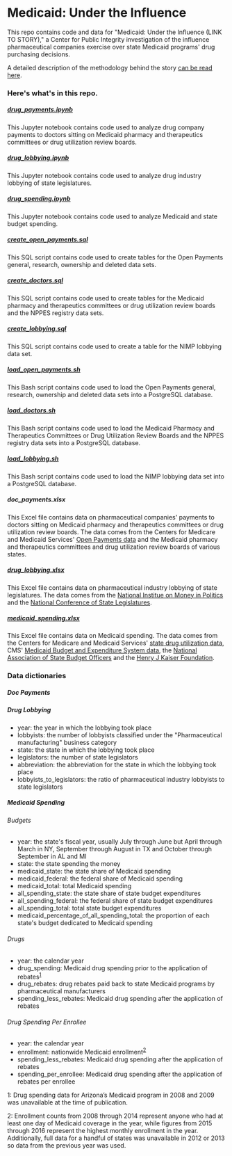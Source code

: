 # Medicaid: Under the Influence
This repo contains code and data for "Medicaid: Under the Influence (LINK TO STORY)," a Center for Public Integrity investigation of the influence pharmaceutical companies exercise over state Medicaid programs' drug purchasing decisions.

A detailed description of the methodology behind the story [can be read here](https://www.publicintegrity.org/2018/07/10/21953/how-we-investigated-drugmakers-influence-over-medicaid).

### Here's what's in this repo.

##### [drug_payments.ipynb](drug_payments.ipynb)
This Jupyter notebook contains code used to analyze drug company payments to doctors sitting on Medicaid pharmacy and therapeutics committees or drug utilization review boards.

##### [drug_lobbying.ipynb](drug_lobbying.ipynb)
This Jupyter notebook contains code used to analyze drug industry lobbying of state legislatures.

##### [drug_spending.ipynb](drug_spending.ipynb)
This Jupyter notebook contains code used to analyze Medicaid and state budget spending.

##### [create_open_payments.sql](create_open_payments.sql)
This SQL script contains code used to create tables for the Open Payments general, research, ownership and deleted data sets.

##### [create_doctors.sql](create_doctors.sql)
This SQL script contains code used to create tables for the Medicaid pharmacy and therapeutics committees or drug utilization review boards and the NPPES registry data sets.

##### [create_lobbying.sql](create_lobbying.sql)
This SQL script contains code used to create a table for the NIMP lobbying data set.

##### [load_open_payments.sh](load_open_payments.sh)
This Bash script contains code used to load the Open Payments general, research, ownership and deleted data sets into a PostgreSQL database.

##### [load_doctors.sh](load_doctors.sh)
This Bash script contains code used to load the Medicaid Pharmacy and Therapeutics Committees or Drug Utilization Review Boards and the NPPES registry data sets into a PostgreSQL database.

##### [load_lobbying.sh](load_lobbying.sh)
This Bash script contains code used to load the NIMP lobbying data set into a PostgreSQL database.

##### doc_payments.xlsx
This Excel file contains data on pharmaceutical companies' payments to doctors sitting on Medicaid pharmacy and therapeutics committees or drug utilization review boards. The data comes from the Centers for Medicare and Medicaid Services' [Open Payments data](https://www.cms.gov/openpayments/) and the Medicaid pharmacy and therapeutics committees and drug utilization review boards of various states.

##### [drug_lobbying.xlsx](data/drug_lobbying.xlsx)
This Excel file contains data on pharmaceutical industry lobbying of state legislatures. The data comes from the [National Institue on Money in Politics](https://www.followthemoney.org) and the [National Conference of State Legislatures](http://www.ncsl.org).

##### [medicaid_spending.xlsx](data/medicaid_spending.xlsx)
This Excel file contains data on Medicaid spending. The data comes from the Centers for Medicare and Medicaid Services' [state drug utilization data](https://www.medicaid.gov/medicaid/prescription-drugs/state-drug-utilization-data/index.html), CMS' [Medicaid Budget and Expenditure System data](https://www.medicaid.gov/medicaid/finance/state-expenditure-reporting/expenditure-reports/index.html), the [National Association of State Budget Officers](https://www.nasbo.org/home) and the [Henry J Kaiser Foundation](https://www.kff.org/).

### Data dictionaries

##### Doc Payments


##### Drug Lobbying
* year: the year in which the lobbying took place
* lobbyists: the number of lobbyists classified under the "Pharmaceutical manufacturing" business category
* state: the state in which the lobbying took place
* legislators: the number of state legislators
* abbreviation: the abbreviation for the state in which the lobbying took place
* lobbyists_to_legislators: the ratio of pharmaceutical industry lobbyists to state legislators

##### Medicaid Spending
###### Budgets
* year: the state's fiscal year, usually July through June but April through March in NY, September through August in TX and October through September in AL and MI
* state: the state spending the money
* medicaid_state: the state share of Medicaid spending
* medicaid_federal: the federal share of Medicaid spending
* medicaid_total: total Medicaid spending
* all_spending_state: the state share of state budget expenditures
* all_spending_federal: the federal share of state budget expenditures
* all_spending_total: total state budget expenditures
* medicaid_percentage_of_all_spending_total: the proportion of each state's budget dedicated to Medicaid spending
###### Drugs
* year: the calendar year
* drug_spending: Medicaid drug spending prior to the application of rebates<sup>[1](#footnote1)</sup>
* drug_rebates: drug rebates paid back to state Medicaid programs by pharmaceutical manufacturers
* spending_less_rebates: Medicaid drug spending after the application of rebates
###### Drug Spending Per Enrollee
* year: the calendar year
* enrollment: nationwide Medicaid enrollment<sup>[2](#footnote2)</sup>
* spending_less_rebates: Medicaid drug spending after the application of rebates
* spending_per_enrollee: Medicaid drug spending after the application of rebates per enrollee

<a name="footnote1">1</a>: Drug spending data for Arizona’s Medicaid program in 2008 and 2009 was unavailable at the time of publication.

<a name="footnote2">2</a>: Enrollment counts from 2008 through 2014 represent anyone who had at least one day of Medicaid coverage in the year, while figures from 2015 through 2016 represent the highest monthly enrollment in the year. Additionally, full data for a handful of states was unavailable in 2012 or 2013 so data from the previous year was used.
